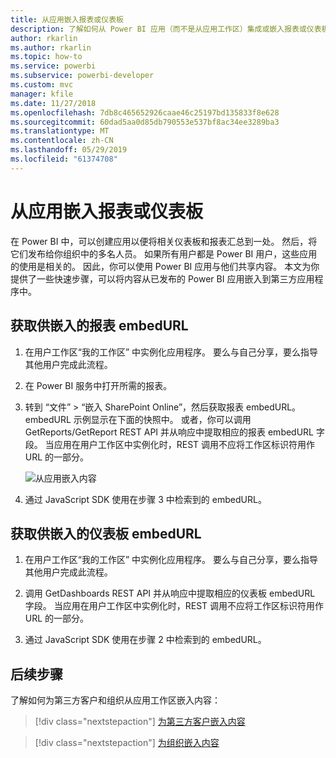 ```yaml
---
title: 从应用嵌入报表或仪表板
description: 了解如何从 Power BI 应用（而不是从应用工作区）集成或嵌入报表或仪表板。
author: rkarlin
ms.author: rkarlin
ms.topic: how-to
ms.service: powerbi
ms.subservice: powerbi-developer
ms.custom: mvc
manager: kfile
ms.date: 11/27/2018
ms.openlocfilehash: 7db8c465652926caae46c25197bd135833f8e628
ms.sourcegitcommit: 60dad5aa0d85db790553e537bf8ac34ee3289ba3
ms.translationtype: MT
ms.contentlocale: zh-CN
ms.lasthandoff: 05/29/2019
ms.locfileid: "61374708"
---
```

# <a name="embed-reports-or-dashboards-from-apps"></a>从应用嵌入报表或仪表板

在 Power BI 中，可以创建应用以便将相关仪表板和报表汇总到一处。 然后，将它们发布给你组织中的多名人员。 如果所有用户都是 Power BI 用户，这些应用的使用是相关的。 因此，你可以使用 Power BI 应用与他们共享内容。 本文为你提供了一些快速步骤，可以将内容从已发布的 Power BI 应用嵌入到第三方应用程序中。

## <a name="grab-a-report-embedurl-for-embedding"></a>获取供嵌入的报表 embedURL

1. 在用户工作区“我的工作区”  中实例化应用程序。 要么与自己分享，要么指导其他用户完成此流程。

2. 在 Power BI 服务中打开所需的报表。

3. 转到  “文件” >   “嵌入 SharePoint Online”，然后获取报表 embedURL。 embedURL 示例显示在下面的快照中。 或者，你可以调用 GetReports/GetReport REST API 并从响应中提取相应的报表 embedURL 字段。 当应用在用户工作区中实例化时，REST 调用不应将工作区标识符用作 URL 的一部分。

    ![从应用嵌入内容](media/embed-from-apps/embed-from-app.png)

4. 通过 JavaScript SDK 使用在步骤 3 中检索到的 embedURL。

## <a name="grab-a-dashboard-embedurl-for-embedding"></a>获取供嵌入的仪表板 embedURL

1. 在用户工作区“我的工作区”  中实例化应用程序。 要么与自己分享，要么指导其他用户完成此流程。

2. 调用 GetDashboards REST API 并从响应中提取相应的仪表板 embedURL 字段。 当应用在用户工作区中实例化时，REST 调用不应将工作区标识符用作 URL 的一部分。

3. 通过 JavaScript SDK 使用在步骤 2 中检索到的 embedURL。

## <a name="next-steps"></a>后续步骤

了解如何为第三方客户和组织从应用工作区嵌入内容：

> [!div class="nextstepaction"]
>[为第三方客户嵌入内容](embed-sample-for-customers.md)

> [!div class="nextstepaction"]
>[为组织嵌入内容](embed-sample-for-your-organization.md)
